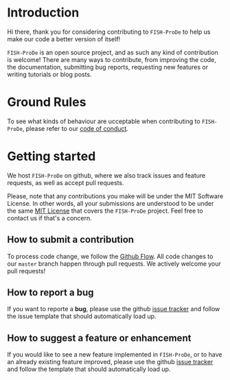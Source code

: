 # Introduction

Hi there, thank you for considering contributing to `FISH-ProDe` to help us make our code a better version of itself!

`FISH-ProDe` is an open source project, and as such any kind of contribution is welcome! There are many ways to contribute, from improving the code, the documentation, submitting bug reports, requesting new features or writing tutorials or blog posts.

# Ground Rules

To see what kinds of behaviour are ucceptable when contributing to `FISH-ProDe`, please refer to our [code of conduct](https://ggirelli.github.io/gpseqc/code_of_conduct).

# Getting started

We host `FISH-ProDe` on github, where we also track issues and feature requests, as well as accept pull requests.

Please, note that any contributions you make will be under the MIT Software License. In other words, all your submissions are understood to be under the same [MIT License](http://choosealicense.com/licenses/mit/) that covers the `FISH-ProDe` project. Feel free to contact us if that's a concern.

## How to submit a contribution

To process code change, we follow the [Github Flow](https://guides.github.com/introduction/flow/index.html). All code changes to our `master` branch happen through pull requests. We actively welcome your pull requests!

## How to report a bug

If you want to reporte a **bug**, please use the github [issue tracker](https://github.com/ggirelli/FISH-ProDe/issues) and follow the issue template that should automatically load up.

## How to suggest a feature or enhancement

If you would like to see a new feature implemented in `FISH-ProDe`, or to have an already existing feature improved, please use the github [issue tracker](https://github.com/ggirelli/FISH-ProDe/issues) and follow the template that should automatically load up.
